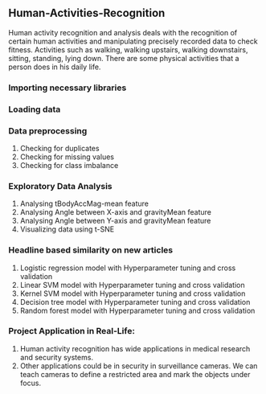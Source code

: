 ## Human-Activities-Recognition
Human activity recognition and analysis deals with the recognition of certain human activities and manipulating precisely recorded data to check fitness. Activities such as walking, walking upstairs, walking downstairs, sitting, standing, lying down. There are some physical activities that a person does in his daily life.

### Importing necessary libraries
### Loading data
### Data preprocessing
1. Checking for duplicates
2. Checking for missing values
3. Checking for class imbalance
### Exploratory Data Analysis
1. Analysing tBodyAccMag-mean feature
2. Analysing Angle between X-axis and gravityMean feature
3. Analysing Angle between Y-axis and gravityMean feature
4. Visualizing data using t-SNE
### Headline based similarity on new articles
1. Logistic regression model with Hyperparameter tuning and cross validation
2. Linear SVM model with Hyperparameter tuning and cross validation
3. Kernel SVM model with Hyperparameter tuning and cross validation
4. Decision tree model with Hyperparameter tuning and cross validation
5. Random forest model with Hyperparameter tuning and cross validation

### Project Application in Real-Life:
1. Human activity recognition has wide applications in medical research and security systems.
2. Other applications could be in security in surveillance cameras. We can teach cameras to define a restricted area and mark the objects under focus.
